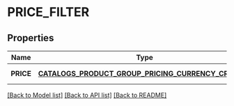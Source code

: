 # PRICE_FILTER

## Properties
Name | Type | Description | Notes
------------ | ------------- | ------------- | -------------
**PRICE** | [**CATALOGS_PRODUCT_GROUP_PRICING_CURRENCY_CRITERIA**](catalogs_product_group_pricing_currency_criteria.md) |  | [default to null]

[[Back to Model list]](../README.md#documentation-for-models) [[Back to API list]](../README.md#documentation-for-api-endpoints) [[Back to README]](../README.md)


